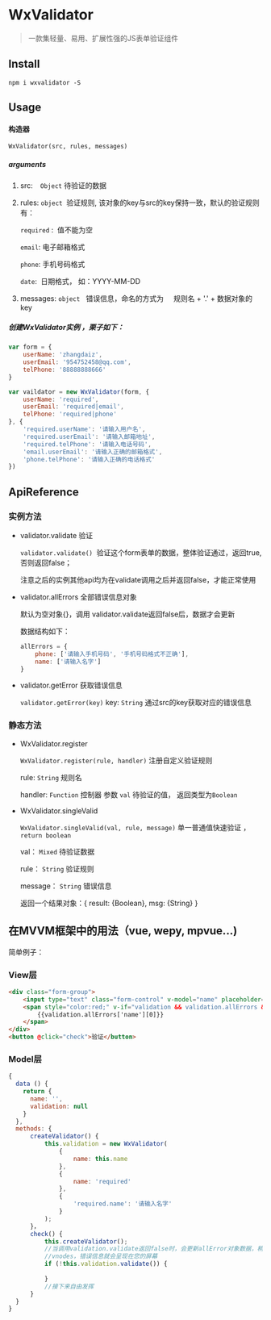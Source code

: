 # **WxValidator**

> 一款集轻量、易用、扩展性强的JS表单验证组件

## Install

`npm i wxvalidator -S`

## Usage

#### 构造器

`WxValidator(src, rules, messages)`

##### arguments

1. src:  ` Object`   待验证的数据

2. rules: ``object``  验证规则, 该对象的key与src的key保持一致，默认的验证规则有：

   `required` :  值不能为空

   `email`: 电子邮箱格式

   `phone`: 手机号码格式

   `date`:  日期格式， 如：YYYY-MM-DD

3. messages: `object`   错误信息，命名的方式为     规则名 \+ '.' \+ 数据对象的 key

##### 创建WxValidator实例 ，栗子如下：

```javascript
var form = {
    userName: 'zhangdaiz',
    userEmail: '954752458@qq.com',
    telPhone: '88888888666'
}

var vaildator = new WxValidator(form, {
    userName: 'required',
    userEmail: 'required|email',
    telPhone: 'required|phone'
}, {
    'required.userName': '请输入用户名',
    'required.userEmail': '请输入邮箱地址',
    'required.telPhone': '请输入电话号码',
    'email.userEmail': '请输入正确的邮箱格式',
    'phone.telPhone': '请输入正确的电话格式'
})
```



## ApiReference

### 实例方法

- validator.validate 验证

  `validator.validate()`  验证这个form表单的数据，整体验证通过，返回true, 否则返回false；

  注意之后的实例其他api均为在validate调用之后并返回false，才能正常使用

- validator.allErrors  全部错误信息对象 

  默认为空对象{}，调用 validator.validate返回false后，数据才会更新

  数据结构如下：

  ```javascript
  allErrors = {
      phone: ['请输入手机号码', '手机号码格式不正确'],
      name: ['请输入名字']
  }
  ```

- validator.getError 获取错误信息

  `validator.getError(key)` key: `String`  通过src的key获取对应的错误信息

### 静态方法

- WxValidator.register

  `WxValidator.register(rule, handler)` 注册自定义验证规则

  rule: `String` 规则名

  handler: `Function` 控制器 参数 `val` 待验证的值， 返回类型为`Boolean`

- WxValidator.singleValid

  `WxValidator.singleValid(val, rule, message)` 单一普通值快速验证 ，`return boolean`

  val： `Mixed` 待验证数据

  rule： `String` 验证规则

  message： `String` 错误信息

  返回一个结果对象：{ result: {Boolean},  msg: {String}​ }


## 在MVVM框架中的用法（vue, wepy, mpvue...)

简单例子：

### View层

```html
<div class="form-group">
    <input type="text" class="form-control" v-model="name" placeholder="名字" />
    <span style="color:red;" v-if="validation && validation.allErrors && validation.allErrors['name']">
        {{validation.allErrors['name'][0]}}
    </span>
</div>
<button @click="check">验证</button>
```



### Model层

```javascript
{
  data () {
    return {
      name: '',
      validation: null
    }
  }, 
  methods: {
      createValidator() {
          this.validation = new WxValidator(
              {
                  name: this.name
              },
              {
                  name: 'required'
              },
              {
                  'required.name': '请输入名字'
              }
          );
      }，
      check() {
          this.createValidator();
          //当调用validation.validate返回false时，会更新allError对象数据，稍后框架会异步更新
          //vnodes，错误信息就会呈现在您的屏幕
          if (!this.validation.validate()) {
              
          }
          //接下来自由发挥 
      }
  }
}
```


